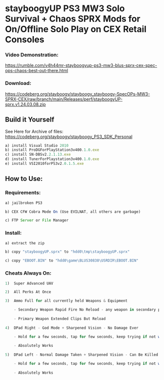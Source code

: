 # stayboogyUP PS3 MW3 Solo Survival + Chaos SPRX Mods for On/Offline Solo Play on CEX Retail Consoles


### Video Demonstration:

https://rumble.com/v4h44mr-stayboogyup-ps3-mw3-blus-sprx-cex-spec-ops-chaos-best-out-there.html


### Download:  

https://codeberg.org/stayboogy/stayboogy_stayboogy-SpecOPs-MW3-SPRX-CEX/raw/branch/main/Releases/perf/stayboogyUP-sprx.v1.24.03.08.zip


## Build it Yourself

See Here for Archive of files: https://codeberg.org/stayboogy/stayboogy_PS3_SDK_Personal

```javascript
a) install Visual Studio 2010
b) install ProDGForPlayStation3v400.1.0.exe
c) install SN-DBSv2.2.1.13.exe
d) install TunerForPlaystation3v400.1.0.exe
e) install VSI2010forPS3v2.0.1.5.exe

```


## How to Use:


### Requirements: 

```javascript
a) jailbroken PS3

b) CEX CFW Cobra Mode On (Use EVILNAT, all others are garbage) 

c) FTP Server or File Manager
```

### Install:  

```javascript
a) extract the zip

b) copy "stayboogyUP.sprx" to "hdd0\tmp\stayboogyUP.sprx"

c) copy "EBOOT.BIN" to "hdd0\game\BLUS30838\USRDIR\EBOOT.BIN"
```

### Cheats Always On:

```javascript
1)  Super Advanced UAV

2)  All Perks At Once

3)  Ammo Full for all currently held Weapons & Equipment

    - Secondary Weapon Rapid Fire No Reload - any weapon in secondary position - even RPG
    
    - Primary Weapon Extended Clips But Reload
	
4)  DPad Right - God Mode + Sharpened Vision - No Damage Ever

    - Hold for a few seconds, tap for few seconds, keep trying if not working (see video for help)
    
    - Absolutely Works
    
5)  DPad Left - Normal Damage Taken + Sharpened Vision - Can Be Killed Again

    - Hold for a few seconds, tap for few seconds, keep trying if not working (see video for help)
    
    - Absolutely Works
 ```
